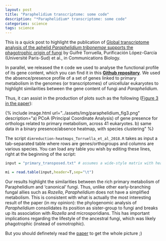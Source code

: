 ```yaml
---
layout: post
title: "Paraphelidium transcriptome: some code"
description: "*Paraphelidium* transcriptome: some code"
categories: science
tags: science
---
```


This is a quick post to highlight the publication of [Global transcriptome analysis of the aphelid *Paraphelidium tribonemae* supports the phagotrophic origin of fungi](https://www.nature.com/articles/s42003-018-0235-z) by Guifré Torruella, Purificación López-García (Université Paris-Sud) et al., in Communications Biology.

In parallel, we released the `R` code we used to analyse the functional profile of its gene content, which you can find it in this **[Github repository](https://github.com/xgrau/paraphelidium2018)**. We used the absence/presence profile of a set of genes linked to primary metabolism in the genomes (or transcriptomes) of unicellular eukaryotes to highlight similarities between the gene content of fungi and *Paraphelidium*.

Thus, it can assist in the production of plots such as the following ([Figure 3 in the paper](https://www.nature.com/articles/s42003-018-0235-z/figures/3)):

{% include image.html url="../assets/img/paraphelidium_fig3.png" description="a) PCoA (Principal Coordinate Analysis) of gene presence for orthologs related to primary metabolism, across 41 eukaryotes. b) same data in a binary presence/absence heatmap, with species clustering" %}

The script `dimreduction-heatmaps_Torruella_et_al_2018.R` takes as input a tab-separated table where rows are genes/orthogroups and columns are various species. You can load any table you wish by editing these lines, right at the beginning of the script:

```R
input = "primary_transposed.txt" # assumes a wide-style matrix with headers, rows=genes/OGs & cols=sps 
```
```R
mi = read.table(input,header=T,sep="\t")
```

Our results highlight the similarities between the rich primary metabolism of Paraphelidium and ‘canonical’ fungi. Thus, unlike other early-branching fungal allies such as *Rozella*, *Paraphelidium* does not have a simplified metabolism. This is consistent with what is actually the most interesting result of the paper (in my opinion): the phylogenomic analysis of *Paraphelidium* consolidates its position as sister-group to fungi and breaks up its association with *Rozella* and microsporidians. This has important implications regarding the lifestyle of the ancestral fungi, which was likely phagotrophic (instead of osmotrophic).

But you should definetely read the [paper](https://www.nature.com/articles/s42003-018-0235-z) to get the whole picture ;)
